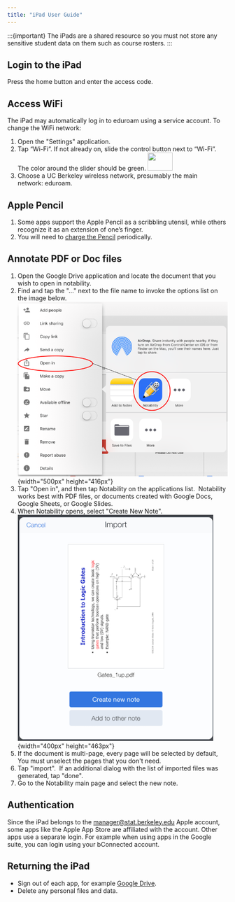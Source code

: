 ```yaml
---
title: "iPad User Guide"
---
```


:::{important}
The iPads are a shared resource so you must not store any sensitive student
data on them such as course rosters.
:::


## Login to the iPad

Press the home button and enter the access code.

## Access WiFi

The iPad may automatically log in to eduroam using a service account. To
change the WiFi network:

1.  Open the "Settings" application.
2.  Tap “Wi-Fi”. If not already on, slide the control button next to
    “Wi-Fi”. The color around the slider should be green. <img
    src="https://lh6.googleusercontent.com/nBKCUqKX9Vljod_vUvuyk0-QVnd7R0ADHtZR-aFyFvV1IX1zqwTPO_CVFmN6cosxxrEqTO7rp3mZCO0yJ2cUYqu_fq-D1MTGEtNWtBmRo_Yfr5SQXmb_eXrNIBhbnmRaF8sU7mps"
    style="border-width: initial; border-style: none; width: 57px; height: 41px;"
    data-entity-type="" data-entity-uuid="" />
3.  Choose a UC Berkeley wireless network, presumably the main
    network: eduroam.

## Apple Pencil

1.  Some apps support the Apple Pencil as a scribbling utensil, while
    others recognize it as an extension of one’s finger.
1.  You will need to [charge the
    Pencil](https://support.apple.com/en-us/HT211019) periodically.

## Annotate PDF or Doc files

1.  Open the Google Drive application and locate the document that you
    wish to open in notability.
1.  Find and tap the "..." next to the file name to invoke the options
    list on the image below.  
    ![](/images/ipad01.png){width="500px" height="416px"}
1.  Tap "Open in", and then tap Notability on the applications
    list.  Notability works best with PDF files, or documents created
    with Google Docs, Google Sheets, or Google Slides.
1.  When Notability opens, select "Create New Note".  
    ![](/images/ipad4.png){width="400px" height="463px"}
1.  If the document is multi-page, every page will be selected by
    default, You must unselect the pages that you don't need.
1.  Tap "import".  If an additional dialog with the list of imported
    files was generated, tap "done".
1.  Go to the Notability main page and select the new note.

## Authentication

Since the iPad belongs to the manager@stat.berkeley.edu Apple account,
some apps like the Apple App Store are affiliated with the account.
Other apps use a separate login. For example when using apps in the
Google suite, you can login using your bConnected account.

## Returning the iPad

- Sign out of each app, for example [Google
  Drive](https://support.google.com/drive/answer/6373157?co=GENIE.Platform%3DiOS&hl=en).
- Delete any personal files and data.
